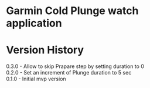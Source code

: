 # Garmin Cold Plunge watch application

# Version History
0.3.0 - Allow to skip Prapare step by setting duration to 0    
0.2.0 - Set an increment of Plunge duration to 5 sec    
0.1.0 - Initial mvp version
